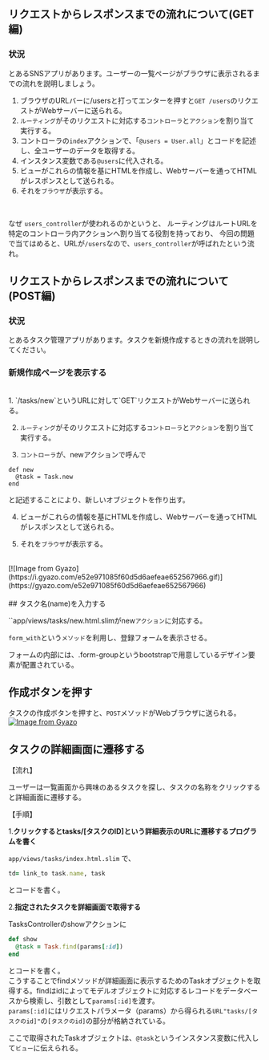 ## リクエストからレスポンスまでの流れについて(GET編)

### 状況

とあるSNSアプリがあります。ユーザーの一覧ページがブラウザに表示されるまでの流れを説明しましょう。
<br>

1. ブラウザのURLバーに/usersと打ってエンターを押すと`GET /users`のリクエストがWebサーバーに送られる。
2. `ルーティング`がそのリクエストに対応する`コントローラ`と`アクション`を割り当て実行する。
3. コントローラの`index`アクションで、「`@users = User.all`」とコードを記述し、全ユーザーのデータを取得する。
4. インスタンス変数である`@users`に代入される。
5. ビューがこれらの情報を基にHTMLを作成し、Webサーバーを通ってHTMLがレスポンスとして送られる。
6. それを`ブラウザ`が表示する。
<br>

なぜ `users_controller`が使われるのかというと、
ルーティングはルートURLを特定のコントローラ内アクションへ割り当てる役割を持っており、
今回の問題で当てはめると、URLが`/users`なので、`users_controller`が呼ばれたという流れ。
<br>

## **リクエストからレスポンスまでの流れについて(POST編)**

### 状況

とあるタスク管理アプリがあります。タスクを新規作成するときの流れを説明してください。
<br>

### 新規作成ページを表示する

<br>
1. `/tasks/new`というURLに対して`GET`リクエストがWebサーバーに送られる。<br>

2. `ルーティング`がそのリクエストに対応する`コントローラ`と`アクション`を割り当て実行する。

3. `コントローラ`が、newアクションで呼んで

```
def new
  @task = Task.new
end
```
と記述することにより、新しいオブジェクトを作り出す。

4. ビューがこれらの情報を基にHTMLを作成し、Webサーバーを通ってHTMLがレスポンスとして送られる。

5. それを`ブラウザ`が表示する。
<br>
[![Image from Gyazo](https://i.gyazo.com/e52e971085f60d5d6aefeae652567966.gif)](https://gyazo.com/e52e971085f60d5d6aefeae652567966)
<br>
<br>
## タスク名(name)を入力する

``app/views/tasks/new.html.slimがnew`アクション`に対応する。

`form_with`という`メソッド`を利用し、登録フォームを表示させる。

フォームの内部には、.form-groupというbootstrapで用意しているデザイン要素が配置されている。

## 作成ボタンを押す

タスクの作成ボタンを押すと、`POST`メソッドがWebブラウザに送られる。
[![Image from Gyazo](https://i.gyazo.com/7f7c43c9dd048788ad02bb759681afd2.gif)](https://gyazo.com/7f7c43c9dd048788ad02bb759681afd2)

## タスクの詳細画面に遷移する

【流れ】

ユーザーは一覧画面から興味のあるタスクを探し、タスクの名称をクリックすると詳細画面に遷移する。

【手順】

1.**クリックするとtasks/[タスクのID]という詳細表示のURLに遷移するプログラムを書く**
<br>

`app/views/tasks/index.html.slim` で、

```ruby
td= link_to task.name, task
```

とコードを書く。

2.**指定されたタスクを詳細画面で取得する**

TasksControllerのshowアクションに

```ruby
def show
  @task = Task.find(params[:id])
end
```

とコードを書く。
<br>
こうすることでfindメソッドが詳細画面に表示するためのTaskオブジェクトを取得する。findはidによってモデルオブジェクトに対応するレコードをデータベースから検索し、引数として`params[:id]`を渡す。
<br>
`params[:id]`にはリクエストパラメータ（params）から得られる`URL"tasks/[タスクのid]"`の`[タスクのid]`の部分が格納されている。
<br>

ここで取得されたTaskオブジェクトは、`@task`というインスタンス変数に代入して`ビュー`に伝えられる。
